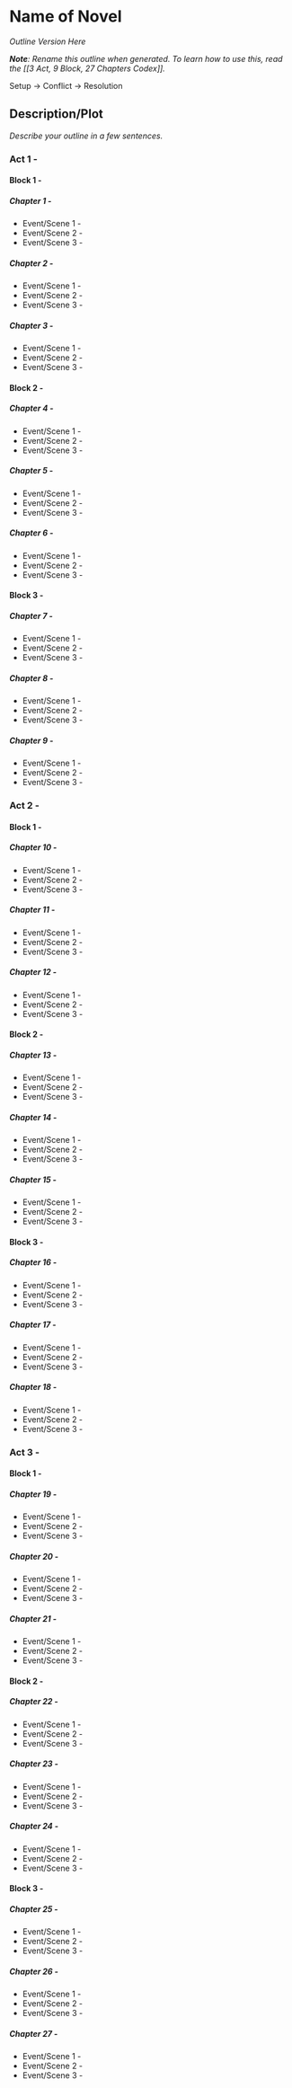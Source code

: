 # Name of Novel 
*Outline Version Here*

***Note**: Rename this outline when generated. To learn how to use this, read the [[3 Act, 9 Block, 27 Chapters Codex]].*

Setup -> Conflict -> Resolution

## Description/Plot
*Describe your outline in a few sentences.*

### Act 1 -
#### Block 1 - 
##### Chapter 1 - 
- Event/Scene 1 - 
- Event/Scene 2 - 
- Event/Scene 3 -

##### Chapter 2 - 
- Event/Scene 1 - 
- Event/Scene 2 - 
- Event/Scene 3 -

##### Chapter 3 - 
- Event/Scene 1 - 
- Event/Scene 2 - 
- Event/Scene 3 -

#### Block 2 - 
##### Chapter 4 -
- Event/Scene 1 - 
- Event/Scene 2 - 
- Event/Scene 3 -

##### Chapter 5 - 
- Event/Scene 1 - 
- Event/Scene 2 - 
- Event/Scene 3 -

##### Chapter 6 - 
- Event/Scene 1 - 
- Event/Scene 2 - 
- Event/Scene 3 -

#### Block 3 - 
##### Chapter 7 -
- Event/Scene 1 - 
- Event/Scene 2 - 
- Event/Scene 3 -

##### Chapter 8 - 
- Event/Scene 1 - 
- Event/Scene 2 - 
- Event/Scene 3 -

##### Chapter 9 - 
- Event/Scene 1 - 
- Event/Scene 2 - 
- Event/Scene 3 -

### Act 2 - 
#### Block 1 - 
##### Chapter 10 -
- Event/Scene 1 - 
- Event/Scene 2 - 
- Event/Scene 3 -

##### Chapter 11 - 
- Event/Scene 1 - 
- Event/Scene 2 - 
- Event/Scene 3 -

##### Chapter 12 - 
- Event/Scene 1 - 
- Event/Scene 2 - 
- Event/Scene 3 -

#### Block 2 - 
##### Chapter 13 -
- Event/Scene 1 - 
- Event/Scene 2 - 
- Event/Scene 3 -

##### Chapter 14 - 
- Event/Scene 1 - 
- Event/Scene 2 - 
- Event/Scene 3 -

##### Chapter 15 - 
- Event/Scene 1 - 
- Event/Scene 2 - 
- Event/Scene 3 -

#### Block 3 - 
##### Chapter 16 -
- Event/Scene 1 - 
- Event/Scene 2 - 
- Event/Scene 3 -

##### Chapter 17 - 
- Event/Scene 1 - 
- Event/Scene 2 - 
- Event/Scene 3 -

##### Chapter 18 - 
- Event/Scene 1 - 
- Event/Scene 2 - 
- Event/Scene 3 -

### Act 3 - 
#### Block 1 - 
##### Chapter 19 -
- Event/Scene 1 - 
- Event/Scene 2 - 
- Event/Scene 3 -

##### Chapter 20 - 
- Event/Scene 1 - 
- Event/Scene 2 - 
- Event/Scene 3 -

##### Chapter 21 - 
- Event/Scene 1 - 
- Event/Scene 2 - 
- Event/Scene 3 -

#### Block 2 - 
##### Chapter 22 -
- Event/Scene 1 - 
- Event/Scene 2 - 
- Event/Scene 3 -

##### Chapter 23 - 
- Event/Scene 1 - 
- Event/Scene 2 - 
- Event/Scene 3 -

##### Chapter 24 - 
- Event/Scene 1 - 
- Event/Scene 2 - 
- Event/Scene 3 -

#### Block 3 - 
##### Chapter 25 -
- Event/Scene 1 - 
- Event/Scene 2 - 
- Event/Scene 3 -

##### Chapter 26 - 
- Event/Scene 1 - 
- Event/Scene 2 - 
- Event/Scene 3 -

##### Chapter 27 - 
- Event/Scene 1 - 
- Event/Scene 2 - 
- Event/Scene 3 -
